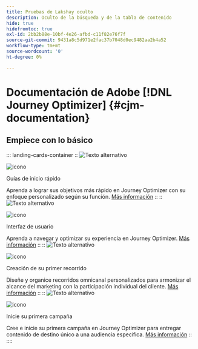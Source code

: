 ```yaml
---
title: Pruebas de Lakshay oculto
description: Oculto de la búsqueda y de la tabla de contenido
hide: true
hidefromtoc: true
exl-id: 2bb2b88e-10bf-4e26-afbd-c11f82e76f7f
source-git-commit: 9431a8c5d971e2fac37b7048d0ec9482aa2b4a52
workflow-type: tm+mt
source-wordcount: '0'
ht-degree: 0%

---
```



# Documentación de Adobe [!DNL Journey Optimizer] {#cjm-documentation}

## Empiece con lo básico

::: landing-cards-container
::
![Texto alternativo](https://experienceleague.adobe.com/en/docs/journey-optimizer-v2/using/media_1d834c9bcc356413ce8f04590143dc85613d5851c.png?width=2000&amp;format=webply&amp;optimize=medium)

![icono](https://cdn.experienceleague.adobe.com/icons/gears.svg)

Guías de inicio rápido

Aprenda a lograr sus objetivos más rápido en Journey Optimizer con su enfoque personalizado según su función.
[Más información](/en/docs/journey-optimizer-v2/using/get-started/quick-start/quick-start)
::
::
![Texto alternativo](https://experienceleague.adobe.com/en/docs/journey-optimizer-v2/using/media_151105955ede1eb92ba5369c11699448b5da6e0a0.jpg?width=2000&amp;format=webply&amp;optimize=medium)

![icono](https://cdn.experienceleague.adobe.com/icons/gears.svg)

Interfaz de usuario

Aprenda a navegar y optimizar su experiencia en Journey Optimizer.
[Más información](/en/docs/journey-optimizer-v2/using/get-started/user-interface)
::
::
![Texto alternativo](https://experienceleague.adobe.com/en/docs/journey-optimizer-v2/using/media_1c064a7a4145c59b81d3cbbaf300d9655a7c7c552.jpg?width=2000&amp;format=webply&amp;optimize=medium)

![icono](https://cdn.experienceleague.adobe.com/icons/gears.svg)

Creación de su primer recorrido

Diseñe y organice recorridos omnicanal personalizados para armonizar el alcance del marketing con la participación individual del cliente.
[Más información](/en/docs/journey-optimizer-v2/using/journey-management/orchestrate-journeys/create-journey/journey-gs)
::
::
![Texto alternativo](https://experienceleague.adobe.com/en/docs/journey-optimizer-v2/using/media_183fe7a108b5121b3795cb3310c5cfaa2a16b737e.jpg?width=2000&amp;format=webply&amp;optimize=medium)

![icono](https://cdn.experienceleague.adobe.com/icons/gears.svg)

Inicie su primera campaña

Cree e inicie su primera campaña en Journey Optimizer para entregar contenido de destino único a una audiencia específica.
[Más información](/en/docs/journey-optimizer-v2/using/journey-management/campaigns/standard-campaigns/create-campaign)
::
::::
